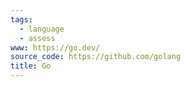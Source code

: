 ```yaml
---
tags:
  - language
  - assess
www: https://go.dev/
source_code: https://github.com/golang
title: Go
---
```


